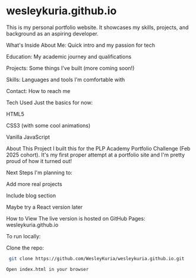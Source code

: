 # wesleykuria.github.io
This is my personal portfolio website. It showcases my skills, projects, and background as an aspiring developer.

What's Inside
About Me: Quick intro and my passion for tech

Education: My academic journey and qualifications

Projects: Some things I've built (more coming soon!)

Skills: Languages and tools I'm comfortable with

Contact: How to reach me

Tech Used
Just the basics for now:

HTML5

CSS3 (with some cool animations)

Vanilla JavaScript

About This Project
I built this for the PLP Academy Portfolio Challenge (Feb 2025 cohort). It's my first proper attempt at a portfolio site and I'm pretty proud of how it turned out!


Next Steps
I'm planning to:

Add more real projects

Include blog section

Maybe try a React version later

How to View
The live version is hosted on GitHub Pages:
wesleykuria.github.io

To run locally:

Clone the repo:

 ```bash
  git clone https://github.com/WesleyKuria/wesleykuria.github.io.git

Open index.html in your browser
